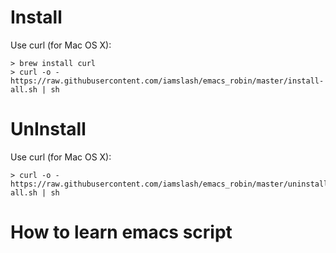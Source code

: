 
# Install

Use curl (for Mac OS X):
~~~~
> brew install curl
> curl -o - https://raw.githubusercontent.com/iamslash/emacs_robin/master/install-all.sh | sh
~~~~

# UnInstall

Use curl (for Mac OS X):
~~~~
> curl -o - https://raw.githubusercontent.com/iamslash/emacs_robin/master/uninstall-all.sh | sh
~~~~

# How to learn emacs script

